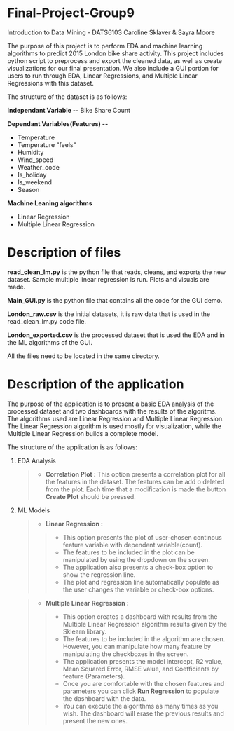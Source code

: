# Final-Project-Group9
Introduction to Data Mining - DATS6103
Caroline Sklaver & Sayra Moore

The purpose of this project is to perform EDA and machine learning algorithms to predict 2015 London bike share activity. This project includes python script to preprocess and export the cleaned data, as well as create visualizations for our final presentation. We also include a GUI portion for users to run through EDA, Linear Regressions, and Multiple Linear Regressions with this dataset. 

The structure of the dataset is as follows:

**Independant Variable --**
Bike Share Count

**Dependant Variables(Features) --**
* Temperature
* Temperature "feels"
* Humidity
* Wind_speed
* Weather_code
* Is_holiday
* Is_weekend
* Season

**Machine Leaning algorithms**
* Linear Regression
* Multiple Linear Regression

# Description of files 

**read_clean_lm.py** is the python file that reads, cleans, and exports the new dataset. Sample multiple linear regression is run. Plots and visuals are made. 

**Main_GUI.py** is the python file that contains all the code for the GUI demo.

**London_raw.csv** is the initial datasets, it is raw data that is used in the read_clean_lm.py code file.

**London_exported.csv** is the processed dataset that is used the EDA and in the ML algorithms of the GUI.

All the files need to be located in the same directory.

# Description of the application 

The purpose of the application is to present a basic EDA analysis of the processed dataset and two dashboards with the results of the algoritms. The algorithms used are Linear Regression and Multiple Linear Regression. The Linear Regression algorithm is used mostly for visualization, while the Multiple Linear Regression builds a complete model. 

The structure of the application is as follows:
  
1. EDA Analysis
    >* **Correlation Plot :** This option presents a correlation plot for all the features in the dataset. The features can be add o deleted from the plot. Each time that a modification is made the button **Create Plot** should be pressed.
    
3. ML Models
    >* **Linear Regression :** 
    >>* This option presents the plot of user-chosen continous feature variable with dependent variable(count). 
    >>* The features to be included in the plot can be manipulated by using the dropdown on the screen. 
    >>* The application also presents a check-box option to show the regression line. 
    >>* The plot and regression line automatically populate as the user changes the variable or check-box options. 
   
    
    >* **Multiple Linear Regression :** 
    >>* This option creates a dashboard with results from the Multiple Linear Regression algorithm results given by the Sklearn library. 
    >>* The features to be included in the algorithm are chosen. However, you can manipulate how many feature by manipulating the checkboxes in the screen. 
    >>* The application presents the model intercept, R2 value, Mean Squared Error, RMSE value, and Coefficients by feature (Parameters).
    >>* Once you are comfortable with the chosen features and parameters you can click **Run Regression** to populate the dashboard with the data. 
    >>* You can execute the algorithms as many times as you wish. The dashboard will erase the previous results and present the new ones. 
    
